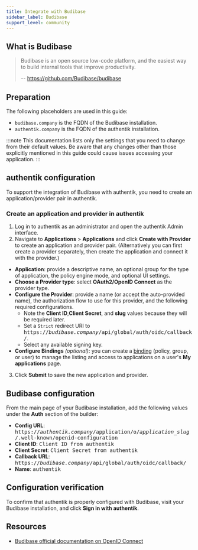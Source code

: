```yaml
---
title: Integrate with Budibase
sidebar_label: Budibase
support_level: community
---
```


## What is Budibase

> Budibase is an open source low-code platform, and the easiest way to build internal tools that improve productivity.
>
> -- https://github.com/Budibase/budibase

## Preparation

The following placeholders are used in this guide:

- `budibase.company` is the FQDN of the Budibase installation.
- `authentik.company` is the FQDN of the authentik installation.

:::note
This documentation lists only the settings that you need to change from their default values. Be aware that any changes other than those explicitly mentioned in this guide could cause issues accessing your application.
:::

## authentik configuration

To support the integration of Budibase with authentik, you need to create an application/provider pair in authentik.

### Create an application and provider in authentik

1. Log in to authentik as an administrator and open the authentik Admin interface.
2. Navigate to **Applications** > **Applications** and click **Create with Provider** to create an application and provider pair. (Alternatively you can first create a provider separately, then create the application and connect it with the provider.)

- **Application**: provide a descriptive name, an optional group for the type of application, the policy engine mode, and optional UI settings.
- **Choose a Provider type**: select **OAuth2/OpenID Connect** as the provider type.
- **Configure the Provider**: provide a name (or accept the auto-provided name), the authorization flow to use for this provider, and the following required configurations.
    - Note the **Client ID**,**Client Secret**, and **slug** values because they will be required later.
    - Set a `Strict` redirect URI to <kbd>https://<em>budibase.company</em>/api/global/auth/oidc/callback/</kbd>.
    - Select any available signing key.
- **Configure Bindings** _(optional)_: you can create a [binding](/docs/add-secure-apps/flows-stages/bindings/) (policy, group, or user) to manage the listing and access to applications on a user's **My applications** page.

3. Click **Submit** to save the new application and provider.

## Budibase configuration

From the main page of your Budibase installation, add the following values under the **Auth** section of the builder:

- **Config URL**: <kbd>https://<em>authentik.company</em>/application/o/<em>application_slug</em>/.well-known/openid-configuration</kbd>
- **Client ID**: <kbd>Client ID from authentik</kbd>
- **Client Secret**: <kbd>Client Secret from authentik</kbd>
- **Callback URL**: <kbd>https://<em>budibase.company</em>/api/global/auth/oidc/callback/</kbd>
- **Name**: <kbd>authentik</kbd>

## Configuration verification

To confirm that authentik is properly configured with Budibase, visit your Budibase installation, and click **Sign in with authentik**.

## Resources

- [Budibase official documentation on OpenID Connect](https://docs.budibase.com/docs/openid-connect)
